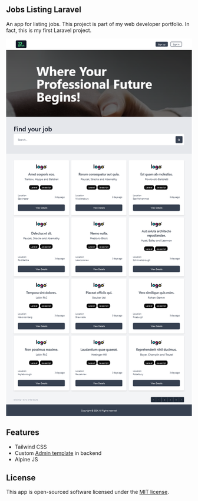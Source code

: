 ## Jobs Listing Laravel

An app for listing jobs. This project is part of my web developer portfolio. In fact, this is my first Laravel project.

![Alt text](./screenshot.png)

## Features

-   Tailwind CSS
-   Custom [Admin template](https://www.tailwindawesome.com/resources/tailwind-admin-template) in backend
-   Alpine JS

## License

This app is open-sourced software licensed under the [MIT license](https://opensource.org/licenses/MIT).
